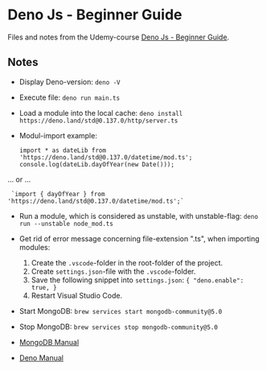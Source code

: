 # Deno Js - Beginner Guide

Files and notes from the Udemy-course [Deno Js - Beginner Guide](https://www.udemy.com/course/learn-and-understand-deno-future-nodejs-beginner-guide/).

## Notes
- Display Deno-version: `deno -V`

- Execute file: `deno run main.ts`

- Load a module into the local cache: `deno install https://deno.land/std@0.137.0/http/server.ts`

- Modul-import example:

    `import * as dateLib from 'https://deno.land/std@0.137.0/datetime/mod.ts';`
    `console.log(dateLib.dayOfYear(new Date()));`

... or ...

     `import { dayOfYear } from 'https://deno.land/std@0.137.0/datetime/mod.ts';`

- Run a module, which is considered as unstable, with unstable-flag: `deno run --unstable node_mod.ts`

- Get rid of error message concerning file-extension ".ts", when importing modules:
    1. Create the `.vscode`-folder in the root-folder of the project.
    2. Create `settings.json`-file with the `.vscode`-folder.
    3. Save the following snippet into `settings.json`:
    `{
       "deno.enable": true,
     }`
    4. Restart Visual Studio Code.

- Start MongoDB: `brew services start mongodb-community@5.0`

- Stop MongoDB: `brew services stop mongodb-community@5.0`

- [MongoDB Manual](https://www.mongodb.com/docs/manual/tutorial/install-mongodb-on-os-x/#install-mongodb-community-edition)

- [Deno Manual](https://deno.land/manual@v1.21.2)




